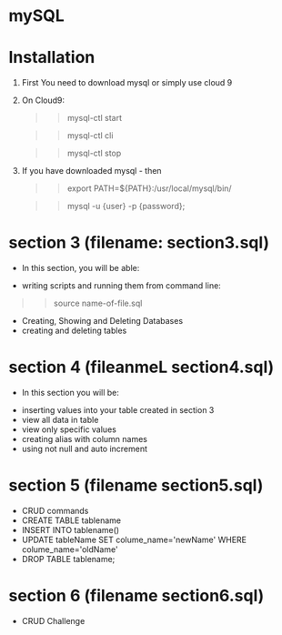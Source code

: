 # mySQL

# Installation

1.  First You need to download mysql or simply use cloud 9
2.  On Cloud9:
    >> mysql-ctl start

    >> mysql-ctl cli

    >> mysql-ctl stop

3.  If you have downloaded mysql - then
    >> export PATH=${PATH}:/usr/local/mysql/bin/

    >> mysql -u {user} -p {password};

# section 3 (filename: section3.sql)
  * In this section, you will be able:
  - writing scripts and running them from command line:
  >> source name-of-file.sql

  - Creating, Showing and Deleting Databases
  - creating and deleting tables
# section 4 (fileanmeL section4.sql)
  * In this section you will be:
  - inserting values into your table created in section 3
  - view all data in table
  - view only specific values
  - creating alias with column names
  - using not null and auto increment
# section 5 (filename section5.sql)
  - CRUD commands
  - CREATE TABLE tablename
  - INSERT INTO tablename()
  - UPDATE tableName SET colume_name='newName' WHERE colume_name='oldName'
  - DROP TABLE tablename;
# section 6 (filename section6.sql)
  - CRUD Challenge

